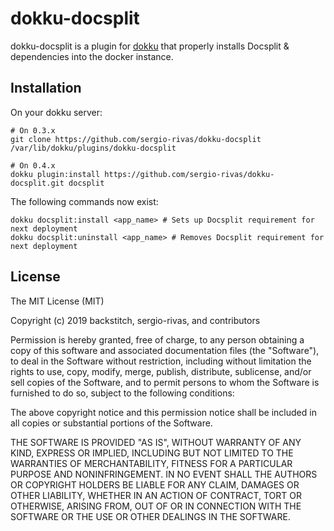 # dokku-docsplit

dokku-docsplit is a plugin for [dokku][dokku] that properly installs Docsplit & dependencies into the docker instance.

## Installation

On your dokku server:
```
# On 0.3.x
git clone https://github.com/sergio-rivas/dokku-docsplit /var/lib/dokku/plugins/dokku-docsplit

# On 0.4.x
dokku plugin:install https://github.com/sergio-rivas/dokku-docsplit.git docsplit
```

The following commands now exist:

```
dokku docsplit:install <app_name> # Sets up Docsplit requirement for next deployment
dokku docsplit:uninstall <app_name> # Removes Docsplit requirement for next deployment
```

## License

The MIT License (MIT)

Copyright (c) 2019 backstitch, sergio-rivas, and contributors

Permission is hereby granted, free of charge, to any person obtaining a copy
of this software and associated documentation files (the "Software"), to deal
in the Software without restriction, including without limitation the rights
to use, copy, modify, merge, publish, distribute, sublicense, and/or sell
copies of the Software, and to permit persons to whom the Software is
furnished to do so, subject to the following conditions:

The above copyright notice and this permission notice shall be included in
all copies or substantial portions of the Software.

THE SOFTWARE IS PROVIDED "AS IS", WITHOUT WARRANTY OF ANY KIND, EXPRESS OR
IMPLIED, INCLUDING BUT NOT LIMITED TO THE WARRANTIES OF MERCHANTABILITY,
FITNESS FOR A PARTICULAR PURPOSE AND NONINFRINGEMENT. IN NO EVENT SHALL THE
AUTHORS OR COPYRIGHT HOLDERS BE LIABLE FOR ANY CLAIM, DAMAGES OR OTHER
LIABILITY, WHETHER IN AN ACTION OF CONTRACT, TORT OR OTHERWISE, ARISING FROM,
OUT OF OR IN CONNECTION WITH THE SOFTWARE OR THE USE OR OTHER DEALINGS IN THE
SOFTWARE.

[dokku]: https://github.com/progrium/dokku
[dokku-apt]: https://github.com/F4-Group/dokku-apt
